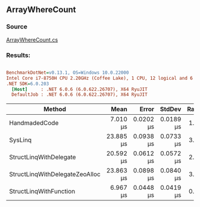 ﻿## ArrayWhereCount

### Source
[ArrayWhereCount.cs](../../src/StructLinq.Benchmark/ArrayWhereCount.cs)

### Results:
``` ini

BenchmarkDotNet=v0.13.1, OS=Windows 10.0.22000
Intel Core i7-8750H CPU 2.20GHz (Coffee Lake), 1 CPU, 12 logical and 6 physical cores
.NET SDK=6.0.203
  [Host]     : .NET 6.0.6 (6.0.622.26707), X64 RyuJIT
  DefaultJob : .NET 6.0.6 (6.0.622.26707), X64 RyuJIT


```
|                         Method |      Mean |     Error |    StdDev | Ratio | RatioSD | Allocated |
|------------------------------- |----------:|----------:|----------:|------:|--------:|----------:|
|                  HandmadedCode |  7.010 μs | 0.0202 μs | 0.0189 μs |  1.00 |    0.00 |         - |
|                        SysLinq | 23.885 μs | 0.0938 μs | 0.0733 μs |  3.41 |    0.02 |      48 B |
|         StructLinqWithDelegate | 20.592 μs | 0.0612 μs | 0.0572 μs |  2.94 |    0.01 |      64 B |
| StructLinqWithDelegateZeoAlloc | 23.863 μs | 0.0898 μs | 0.0840 μs |  3.40 |    0.01 |         - |
|         StructLinqWithFunction |  6.967 μs | 0.0448 μs | 0.0419 μs |  0.99 |    0.01 |         - |
